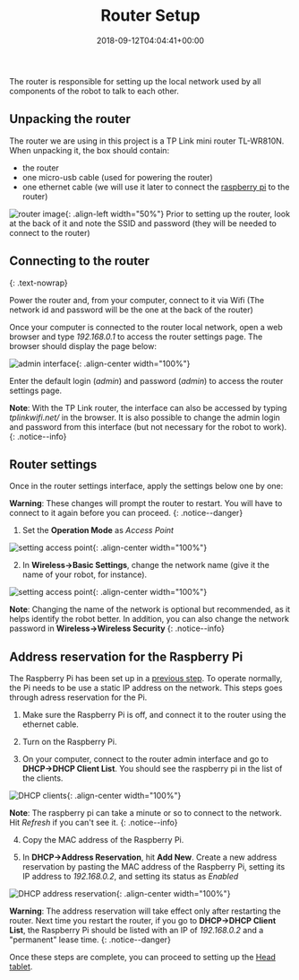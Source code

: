 ﻿---
title: "Router Setup"
permalink: /router_setup/
excerpt: "How to quickly install and setup the router for use in the Indigenous Language Robots project."
date: 2018-09-12T04:04:41+00:00

toc: true
toc_icon: "clipboard-list"
toc_label: "Steps"
toc_sticky: true
---

The router is responsible for setting up the local network used by all components of the robot to talk to each other.

## Unpacking the router

The router we are using in this project is a TP Link mini router TL-WR810N. When unpacking it, the box should contain:

- the router 
- one micro-usb cable (used for powering the router)
- one ethernet cable (we will use it later to connect the [raspberry pi](/ILR/rpi_setup/) to the router)

![router image](/ILR/assets/router/router.jpg){: .align-left width="50%"}  Prior to setting up the router, look at the back of it and note the SSID and password (they will be needed to connect to the router)

## Connecting to the router
{: .text-nowrap}

Power the router and, from your computer, connect to it via Wifi (The network id and password will be the one at the back of the router)

Once your computer is connected to the router local network, open a web browser and type *192.168.0.1* to access the router settings page. The browser should display the page below:

![admin interface](/ILR/assets/router/1.png){: .align-center width="100%"}  

Enter the default login (*admin*) and password (*admin*) to access the router settings page.

**Note**: With the TP Link router, the interface can also be accessed by typing *tplinkwifi.net/* in the browser. It is also possible to change the admin login and password from this interface (but not necessary for the robot to work).
{: .notice--info}

## Router settings

Once in the router settings interface, apply the settings below one by one:

**Warning**: These changes will prompt the router to restart. You will have to connect to it again before you can proceed.
{: .notice--danger}

1. Set the **Operation Mode** as *Access Point*

![setting access point](/ILR/assets/router/2.png){: .align-center width="100%"}  

2. In **Wireless->Basic Settings**,  change the network name (give it the name of your robot, for instance).

![setting access point](/ILR/assets/router/3.png){: .align-center width="100%"}

**Note**: Changing the name of the network is optional but recommended, as it helps identify the robot better. In addition, you can also change the network password in **Wireless->Wireless Security**
{: .notice--info} 

## Address reservation for the Raspberry Pi

The Raspberry Pi has been set up in a [previous step](/ILR/rpi_setup/). To operate normally, the Pi needs to be use a static IP address on the network. This steps goes through adress reservation for the Pi.

1. Make sure the Raspberry Pi is off, and connect it to the router using the ethernet cable.

2. Turn on the Raspberry Pi.

3. On your computer, connect to the router admin interface and go to **DHCP->DHCP Client List**. You should see the raspberry pi in the list of the clients.

![DHCP clients](/ILR/assets/router/5.png){: .align-center width="100%"}

**Note**: The raspberry pi can take a minute or so to connect to the network. Hit *Refresh* if you can't see it.
{: .notice--info}

4. Copy the MAC address of the Raspberry Pi.

5. In **DHCP->Address Reservation**, hit **Add New**. Create a new address reservation by pasting the MAC address of the Raspberry Pi, setting its IP address to *192.168.0.2*, and setting its status as *Enabled*

![DHCP address reservation](/ILR/assets/router/7.png){: .align-center width="100%"}

**Warning**: The address reservation will take effect only after restarting the router. Next time you restart the router, if you go to **DHCP->DHCP Client List**, the Raspberry Pi should be listed with an IP of *192.168.0.2* and a "permanent" lease time.
{: .notice--danger}


Once these steps are complete, you can proceed to setting up the [Head tablet](/ILR/head_setup).
